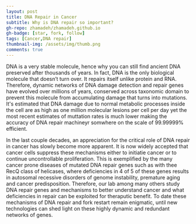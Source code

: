 ```yaml
---
layout: post
title: DNA Repair in Cancer
subtitle: Why is DNA repair so important?
gh-repo: zhamadeh/zhamadeh.github.io
gh-badge: [star, fork, follow]
tags: [Cancer,DNA repair]
thumbnail-img: /assets/img/thumb.png
comments: true
---
```


DNA is a very stable molecule, hence why you can still find ancient DNA preserved after thousands of years. In fact, DNA is the only biological molecule that doesn’t turn over.  It repairs itself unlike protein and RNA. Therefore, dynamic networks of DNA damage detection and repair genes have evolved over millions of years, conserved across taxonomic domain to prevent this molecule from accumulating damage that turns into mutations. It's estimated that DNA damage due to normal metabolic processes inside the cell are as high as one million molecular lesions per cell per day yet the most recent estimates of muttation rates is much lower making the accuracy of DNA repair machineyr somwhere on the scale of 99.99999% efficient. 


In the last couple decades, an appreciation for the critical role of DNA repair in cancer has slowly become more apparent. It is now widely accepted that cancer cells suppress these mechanisms either to initiatie cancer or to continue uncontrollable proliferation. This is exemplified by the many cancer prone diseases of mutated DNA repair genes such as with thee RecQ class of helicases, where deficiencies in 4 of 5 of these genes results in autosomal recessive disorders of genome instability, premature aging and cancer predisposition. Therefore, our lab among many others study DNA repair genes and mechanisms to better understand cancer and what deficiencies in repair can be exploited for theraputic benefit. To date these mechanisms of DNA repair and fork restart remain enigmatic, until new technologies can shed light on these highly dynamic and redundant networks of genes.

